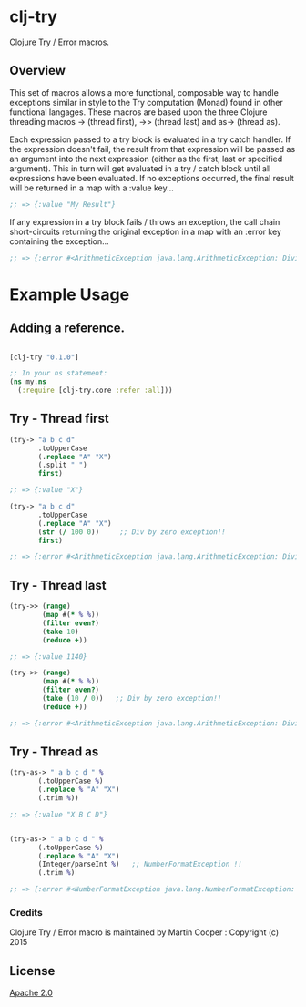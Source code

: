 # clj-try
Clojure Try / Error macros.

## Overview

This set of macros allows a more functional, composable way to handle exceptions similar in style to the Try computation (Monad) found in other functional langages. These macros are based upon the three Clojure threading macros -> (thread first), ->> (thread last) and as-> (thread as). 

Each expression passed to a try block is evaluated in a try catch handler. If the expression doesn't fail, the result from that expression will be passed as an argument into the next expression (either as the first, last or specified argument). This in turn will get evaluated in a try / catch block until all expressions have been evaluated. If no exceptions occurred, the final result will be returned in a map with a :value key...

```clojure
;; => {:value "My Result"}
```

If any expression in a try block fails / throws an exception, the call chain short-circuits returning the original exception in a map with an :error key containing the exception...

```clojure
;; => {:error #<ArithmeticException java.lang.ArithmeticException: Divide by zero>}
```

# Example Usage

## Adding a reference.

```clojure

[clj-try "0.1.0"]

;; In your ns statement:
(ns my.ns
  (:require [clj-try.core :refer :all]))

```

## Try - Thread first
```clojure
(try-> "a b c d" 
       .toUpperCase 
       (.replace "A" "X") 
       (.split " ") 
       first)

;; => {:value "X"}

(try-> "a b c d" 
       .toUpperCase 
       (.replace "A" "X") 
       (str (/ 100 0))     ;; Div by zero exception!! 
       first)

;; => {:error #<ArithmeticException java.lang.ArithmeticException: Divide by zero>}
```

## Try - Thread last
```clojure
(try->> (range)
        (map #(* % %))
        (filter even?)
        (take 10)
        (reduce +))

;; => {:value 1140}

(try->> (range)
        (map #(* % %))
        (filter even?)
        (take (10 / 0))   ;; Div by zero exception!! 
        (reduce +))

;; => {:error #<ArithmeticException java.lang.ArithmeticException: Divide by zero>}
```

## Try - Thread as
```clojure
(try-as-> " a b c d " %
       (.toUpperCase %) 
       (.replace % "A" "X") 
       (.trim %))

;; => {:value "X B C D"}


(try-as-> " a b c d " %
       (.toUpperCase %) 
       (.replace % "A" "X") 
       (Integer/parseInt %)   ;; NumberFormatException !!
       (.trim %)

;; => {:error #<NumberFormatException java.lang.NumberFormatException: For input string: " X B C D ">}
```

### Credits

Clojure Try / Error macro is maintained by Martin Cooper : Copyright (c) 2015

## License

[Apache 2.0](http://www.apache.org/licenses/LICENSE-2.0)